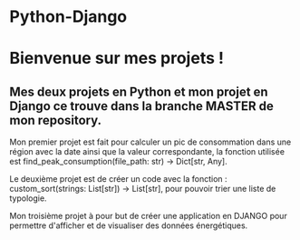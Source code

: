 # Python-Django
# Bienvenue sur mes projets ! 
## Mes deux projets en Python et mon projet en Django ce trouve dans la branche MASTER de mon repository.

Mon premier projet est fait pour calculer un pic de consommation dans une région avec la date ainsi que la valeur correspondante, la fonction utilisée est find_peak_consumption(file_path: str) -> Dict[str, Any].

Le deuxième projet est de créer un code avec la fonction : custom_sort(strings: List[str]) -> List[str], pour pouvoir trier une liste de typologie.

Mon troisième projet à pour but de créer une application en DJANGO pour permettre d'afficher et de visualiser des données énergétiques. 

